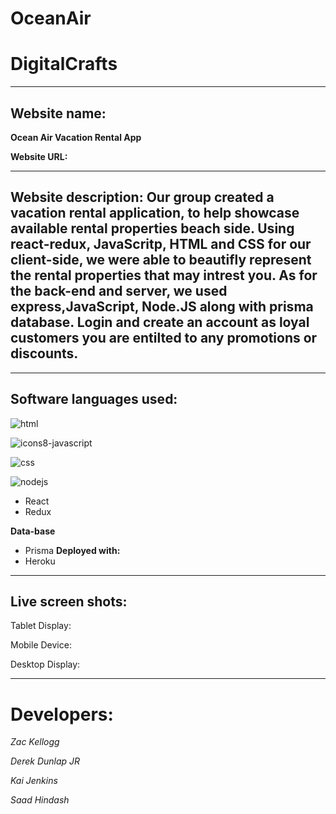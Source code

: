 # OceanAir
# DigitalCrafts #

__________________________________________________

## Website name: ## 

**Ocean Air Vacation Rental App**

**Website URL:**




__________________________________________________

## Website description: Our group created a vacation rental application, to help showcase available rental properties beach side. Using react-redux, JavaScritp, HTML and CSS for our client-side, we were able to beautifly represent the rental properties that may intrest you. As for the back-end and server, we used express,JavaScript, Node.JS along with prisma database. Login and create an account as loyal customers you are entilted to any promotions or discounts. 

__________________________________________________

## Software languages used: ##
  
 ![html](https://user-images.githubusercontent.com/80641831/138390020-0644bafa-42df-48d0-9cba-854db4fb1b34.png)
  
 ![icons8-javascript](https://user-images.githubusercontent.com/80641831/138388533-4dc89ad8-e164-428f-97aa-015cfe061aea.gif)
  
 ![css](https://user-images.githubusercontent.com/80641831/138389481-3f4924ee-1df0-49b4-9d35-d7e8c22a8645.png)

 ![nodejs](https://user-images.githubusercontent.com/80641831/138389400-65a8d6a3-497c-4b27-8868-fdd7ad24e792.png)
  
  * React
  * Redux
  
 
 
**Data-base**
  * Prisma
**Deployed with:**  
  * Heroku
__________________________________________________
## Live screen shots: ##












Tablet Display:







Mobile Device:









Desktop Display:











_________________________________
# Developers: #

*Zac Kellogg*

*Derek Dunlap JR*

*Kai Jenkins*

*Saad Hindash*
